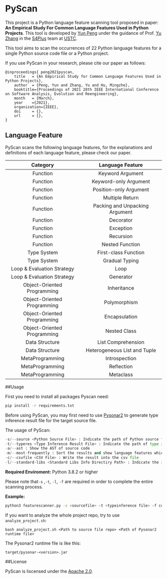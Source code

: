 # PyScan

This project is a Python language feature scanning tool proposed in paper: **An Empirical Study For Common Language Features Used in Python Projects**. This tool is developed by [Yun Peng](https://www.yunpeng.work) under the guidance of Prof. [Yu Zhang](http://staff.ustc.edu.cn/~yuzhang) in the [S4Plus](https://s4plus.ustc.edu.cn/) team at [USTC](https://www.ustc.edu.cn/).

This tool aims to scan the occurrences of 22 Python language features for a single Python source code file or a Python project.

If you use PyScan in your research, please cite our paper as follows:

```
@inproceedings{ peng2021pyscan,
    title	= {An Empirical Study for Common Language Features Used in Python Projects},
    author	= {Peng, Yun and Zhang, Yu and Hu, Mingzhe},
    booktitle={Proceedings of 2021 28th IEEE International Conference on Software Analysis, Evolution and Reengineering},
	month	= {March},
    year	={2021},
    organization={IEEE},
    doi		= {},
    url		= {},
}
```

## Language Feature

PyScan scans the following language features, for the explanations and definitions of each language feature, please check our paper.

|          Category           |        Language Feature        |
| :-------------------------: | :----------------------------: |
|          Function           |        Keyword Argument        |
|          Function           |     Keyword-only Argument      |
|          Function           |     Position-only Argument     |
|          Function           |        Multiple Return         |
|          Function           | Packing and Unpacking Argument |
|          Function           |           Decorator            |
|          Function           |           Exception            |
|          Function           |           Recursion            |
|          Function           |        Nested Function         |
|         Type System         |      First-class Function      |
|         Type System         |         Gradual Typing         |
| Loop & Evaluation Strategy  |              Loop              |
| Loop & Evaluation Strategy  |           Generator            |
| Object-Oriented Programming |          Inheritance           |
| Object-Oriented Programming |          Polymorphism          |
| Object-Oriented Programming |         Encapsulation          |
| Object-Oriented Programming |          Nested Class          |
|       Data Structure        |       List Comprehension       |
|       Data Structure        |  Heterogeneous List and Tuple  |
|       MetaProgramming       |         Introspection          |
|       MetaProgramming       |           Reflection           |
|       MetaProgramming       |           Metaclass            |

##Usage

First you need to install all packages Pyscan need:

```sh
pip install -r requirements.txt
```

Before using PyScan, you may first need to use [Pysonar2](https://github.com/yinwang0/pysonar2) to generate type inference result file for the target source file.

The usage of PyScan:

```python
-s/--source <Python Source File> : Indicate the path of Python source file
-t/--typeres <Type Inference Result File> : Indicate the path of type inference result file
-a/--ast : Show the AST of source code
-m/--most-frequently : Sort the results and show language features which used most frequenly
-c/--csvfile <CSV File> : Write the result into the csv file
-l/--standard-libs <Standard Libs Info Directiry Path> : Indicate the info directory of standard libs to help conduct accurate cognition
```

**Required Enviroment:** Python 3.8.2 or higher

Please note that`-s` ,`-t`, `-l`, `-f`  are required in order to complete the entire scanning process. 

**Example:**

```bash
python3 featurescanner.py -s <sourcefile> -t <typeinference file> -f config.ini -l standard_res
```

If you want to analyze the whole project repo, try to use `analyze_project.sh`:

```
bash analyze_project.sh <Path to source file repo> <Path of Pysonar2 runtime file>
```

The Pysonar2 runtime file is like this:

```
target/pysonar-<version>.jar
```

##License

PyScan is liscensed under the [Apache 2.0](https://www.apache.org/licenses/LICENSE-2.0).